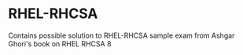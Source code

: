 # RHEL-RHCSA
Contains possible solution to RHEL-RHCSA sample exam from Ashgar Ghori's book on RHEL RHCSA 8
